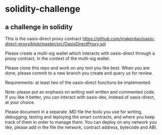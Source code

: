 # solidity-challenge
## a challenge in solidity

This is the oasis-direct proxy contract
https://github.com/makerdao/oasis-direct-proxy/blob/master/src/OasisDirectProxy.sol

Please create a multi-sig wallet which interacts with oasis-direct through a proxy contract, in the context of the multi-sig wallet.

Please clone this repo and work on any tool you like best. When you are done, please commit to a new branch you create and query us for review.

Requirements: at least two of the oasis-direct functions be implemented.

Note: please put an enphasis on writing well written and commented code.
If you like it better, you can interact with oasis-dex, instead of oasis-direct, at your choice.

Please document in a separate .MD file the tools you use for writing, debugging, testing and teploying the smart contracts, and where you keep track of them in order to manage them. You can deploy on any network you like, please add in the file the network, contract address, bytecode and ABI.

